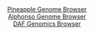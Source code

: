 <div id="Pineapple_Genome_Browser" align="center">
  <a href="https://igv.org/app/?sessionURL=blob:zZNda9swGIX_i6BlA8eW7NiODWU4bZrmYy0kzdykFKM4sqPNllxJtpuG_PdpYWM3HTQXGwNdSC.S3nOOHu1BQ4SknIEQ2CZyTYSAAeSWt3NcVgW5xSWRIMxwIYkBBMmIICwlINyDDEuFF7OpPrlVqpKhZVFVdUrMcm5Kx8QlfuUMt9JMeWld8qLAay6w4kJafYEbbtG86bRkjavK1L0d07U2WGELF9WWM8mtirA8afV9ya9SkhPGS5KUdaHoUUCi9WiNGzPDn6J4HqUpkXJCdqPNRTQZRV.cwWI19C5Xi7ubeOHF53OaM6xqQS7ilu.uVFt3uzQed8_sfvUwrm8mLgqKqnfmXJ0PXioqiLxAPuo5Qc.Gno6Gsg15.Z9c60FPdE5nESsCz75fbuPJsjdYXsrG42Qmrpdv.vbBwQAFT2tNAki3wg8RNBzoGa7tdX5MUc.AMNDpCE5B.PhkACVw.k1vf9wDtas0L0CS5_qIjgG42BABwk4AoY.CwHa7fhcGAToYe1CL4u9Fe72YBT60I9v2kowWSsO8SSSrpIkZM5s0M_PXE7N0x8PxnUJlsLsdYuin9mhOvmLYF2P5hywNoFsfn08bfY.if0Lde4SYan0qatvnctwfPaT6e02HV5M4WC3vIhFN..794PObAfW03dPCybgosdL7dUUvf_LWYEExU7rQUEnXtKBqF.sceQtCZDsaW5DygmsOgcjXH6ABDeTCj7_xdA5Ph.8-">Pineapple Genome Browser</a>
</div>
<div id="Alphonso_Genome_Browser" align="center">
  <a href="https://igv.org/app/?sessionURL=blob:zZJba9swGIb_i6BlA8e2fIwNYThpTmu7LM1SZynFKI5sK7MlV1LO5L9PCxu76aC52BjoQvrQ4f0ePUewwVwQRkEILB26OoRAA6Jg2wmq6hJ_QhUWIMxQKbAGOM4wxzTFIDyCDAmJpg936mQhZS1CwyCyblSI5kwXto4qdGAUbYWessrosLJEC8aRZFwYbY42zCD5prHFC1TXunrb1l1jiSQyUFkXjApm1JjmyVbdl_wqJTmmrMJJtS4lOQdIVB6Vcaln6EMUT6I0xULc4v1w2Ypuh9Gj3Z3O.15nPh0N4qkXX09ITpFcc9yarRxq7V8.DuwF5W0af9mifezMPgune2XfXHd3NeFYtKAPm3bQtHxHgSF0iXf_U89qkAv79iaDQMzunBFtd_IuIY_95uR.UKzEaPxq3y44aaBk6Vp5ANKC.yE0Ndv0NNfyGj.msKmZZqDocEZA.PSsAclR.k1tfzoCua.VLUDgl_VZHA0wvsQchI3ANH0YBJbr.I4ZBPCkHcGal38PbW_6EPimFVmWl2SklErlZSJoLXREqb5JMz0_XMiyDzMq3FU82PWGvmxHh.6ouLJ6nlw1v7JXaXqKgHr8_IGq1bdk.ifevSWILheXynZTr8Yrnhc5rOf3Y86oTQaki6PJ_M94LkOTMV4hqfarilr.9G2DOEFUqsKGCLIgJZH7WFFkWxBCy1bagpSVTHkIeL54Z2qmBl3z_W897dPz6Ts-">Alphonso Genome Browser</a>
</div>


<div id="DAF_Genomics_Browser" align="center">
  <a href="https://igv.org/app/?sessionURL=blob:tZFra9swFIb_iyD95JtkxzcIw1uTrksvazIvW0sJp7Ycu7UlR5KXNCH_vcLtGOzCGHQgCUnn8p5znj36RoWsOEMxIhYeWhgjA8mSb.bQtDW9gIZKFBdQS2ogQQsqKMsoiveoAKkgnZ3pyFKpVsa2nUNhrijjTZVJS7oWtKbknSqpdjWJBQ3sOIONtDLeaGcFNtRtyZnkNmQZldJ07Jay1XID.vhuW_Yp6bLpalX1qktdhC4stwrQ1VYsp9u_FPIflPWq3iSLedLHT.njaT5KpqfJZ3ecXp_4767Ty_eL1F8czasVA9UJOjpZhxmclxfsOCQy3_nbfPz14_zTfSQeBu7x0XjbVoLKEQ5w6EYhdjE6GKjmWacRoKwUOMaeEZDQIJ5nvlzdoa9nIHiF4ptbAykB2YN2v9kj9dhqUEjSddczMxAXORUoNiPHCXAUkaEXeE4U4YOxR52oX5nkJJ1FgUMSQnzrDhqtX1R1Pz4t9KvxtTD.lFnvf8U0IJP1h9nlbEDeXm2JuJrs6up8.uU.ciP9pe7C38Iiuoc_Nldw0YDSpufnCxqotWZDmfrBxj3cHp4A">DAF Genomics Browser</a>
</div>
